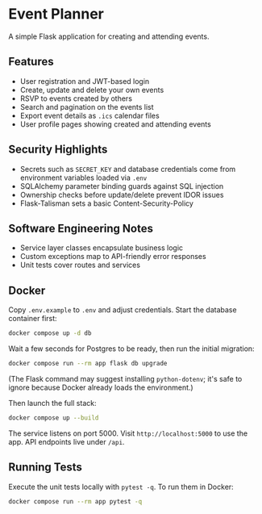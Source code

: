 # Event Planner

A simple Flask application for creating and attending events.

## Features

- User registration and JWT-based login
- Create, update and delete your own events
- RSVP to events created by others
- Search and pagination on the events list
- Export event details as `.ics` calendar files
- User profile pages showing created and attending events

## Security Highlights

- Secrets such as `SECRET_KEY` and database credentials come from environment
  variables loaded via `.env`
- SQLAlchemy parameter binding guards against SQL injection
- Ownership checks before update/delete prevent IDOR issues
- Flask-Talisman sets a basic Content-Security-Policy

## Software Engineering Notes

- Service layer classes encapsulate business logic
- Custom exceptions map to API-friendly error responses
- Unit tests cover routes and services

## Docker

Copy `.env.example` to `.env` and adjust credentials. Start the database container first:

```bash
docker compose up -d db
```

Wait a few seconds for Postgres to be ready, then run the initial migration:

```bash
docker compose run --rm app flask db upgrade
```

(The Flask command may suggest installing `python-dotenv`; it's safe to ignore because Docker already loads the environment.)

Then launch the full stack:

```bash
docker compose up --build
```

The service listens on port 5000. Visit `http://localhost:5000` to use the app.
API endpoints live under `/api`.

## Running Tests

Execute the unit tests locally with `pytest -q`. To run them in Docker:

```bash
docker compose run --rm app pytest -q
```
